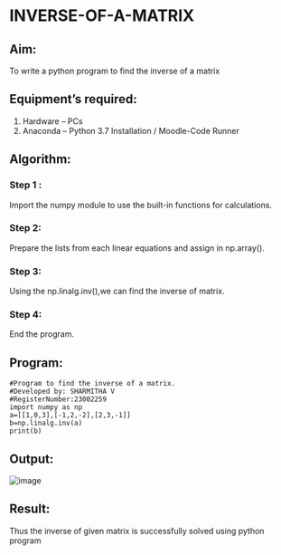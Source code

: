 # INVERSE-OF-A-MATRIX
## Aim:
To write a python program to find the inverse of a matrix
## Equipment’s required:
1. 	Hardware – PCs
2. 	Anaconda – Python 3.7 Installation / Moodle-Code Runner
## Algorithm:
### Step 1 : 
Import the numpy module to use the built-in functions for calculations.
### Step 2: 
Prepare the lists from each linear equations and assign in np.array().
### Step 3: 
Using the np.linalg.inv(),we can find the inverse of matrix.
### Step 4: 
End the program.
## Program:
~~~
#Program to find the inverse of a matrix.
#Developed by: SHARMITHA V
#RegisterNumber:23002259
import numpy as np
a=[[1,0,3],[-1,2,-2],[2,3,-1]]
b=np.linalg.inv(a)
print(b)
~~~
## Output:
![image](https://github.com/sharmitha3/INVERSE-OF-A-MATRIX/assets/145974496/adedddc6-6806-462a-84df-99bee3c11115)

## Result:
Thus the inverse of given matrix is successfully solved using python program

